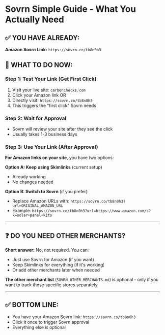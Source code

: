 # Sovrn Simple Guide - What You Actually Need

## ✅ YOU HAVE ALREADY:
**Amazon Sovrn Link:** `https://sovrn.co/tb8n0h3`

## 🎯 WHAT TO DO NOW:

### Step 1: Test Your Link (Get First Click)
1. Visit your live site: `carbonchecks.com`
2. Click your Amazon link OR
3. Directly visit: `https://sovrn.co/tb8n0h3`
4. This triggers the "first click" Sovrn needs

### Step 2: Wait for Approval
- Sovrn will review your site after they see the click
- Usually takes 1-3 business days

### Step 3: Use Your Link (After Approval)
**For Amazon links on your site**, you have two options:

**Option A: Keep using Skimlinks** (current setup)
- Already working
- No changes needed

**Option B: Switch to Sovrn** (if you prefer)
- Replace Amazon URLs with: `https://sovrn.co/tb8n0h3?url=ORIGINAL_AMAZON_URL`
- Example: `https://sovrn.co/tb8n0h3?url=https://www.amazon.com/s?k=solar+panel+kits`

---

## ❓ DO YOU NEED OTHER MERCHANTS?

**Short answer:** No, not required. You can:
- Just use Sovrn for Amazon (if you want)
- Keep Skimlinks for everything (if it's working)
- Or add other merchants later when needed

**The other merchant list** (`SOVRN_OTHER_MERCHANTS.md`) is optional - only if you want to track those specific stores separately.

---

## ✅ BOTTOM LINE:
- You have your Amazon Sovrn link: `https://sovrn.co/tb8n0h3`
- Click it once to trigger Sovrn approval
- Everything else is optional

